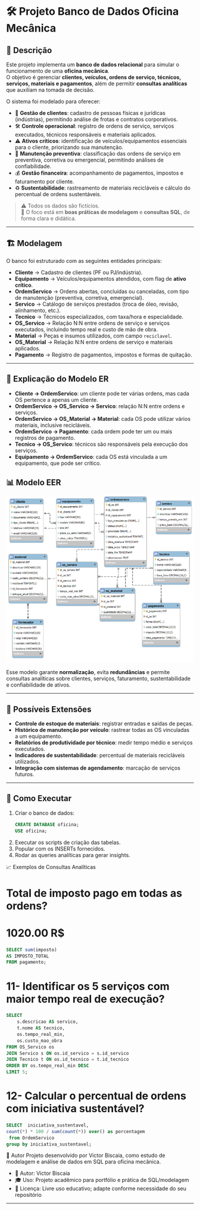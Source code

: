 # 🛠️ Projeto Banco de Dados Oficina Mecânica

## 📖 Descrição
Este projeto implementa um **banco de dados relacional** para simular o funcionamento de uma **oficina mecânica**.  
O objetivo é gerenciar **clientes, veículos, ordens de serviço, técnicos, serviços, materiais e pagamentos**, além de permitir **consultas analíticas** que auxiliam na tomada de decisão.

O sistema foi modelado para oferecer:
- 📌 **Gestão de clientes**: cadastro de pessoas físicas e jurídicas (indústrias), permitindo análise de frotas e contratos corporativos.  
- 🛠️ **Controle operacional**: registro de ordens de serviço, serviços executados, técnicos responsáveis e materiais aplicados.  
- ⚠️ **Ativos críticos**: identificação de veículos/equipamentos essenciais para o cliente, priorizando sua manutenção.  
- 🔧 **Manutenção preventiva**: classificação das ordens de serviço em preventiva, corretiva ou emergencial, permitindo análises de confiabilidade.  
- 💰 **Gestão financeira**: acompanhamento de pagamentos, impostos e faturamento por cliente.  
- ♻️ **Sustentabilidade**: rastreamento de materiais recicláveis e cálculo do percentual de ordens sustentáveis.  

> ⚠️ Todos os dados são fictícios.  
> 🎯 O foco está em **boas práticas de modelagem** e **consultas SQL**, de forma clara e didática.

---

## 🏗️ Modelagem

O banco foi estruturado com as seguintes entidades principais:

- **Cliente** → Cadastro de clientes (PF ou PJ/indústria).  
- **Equipamento** → Veículos/equipamentos atendidos, com flag de **ativo crítico**.  
- **OrdemServico** → Ordens abertas, concluídas ou canceladas, com tipo de manutenção (preventiva, corretiva, emergencial).  
- **Servico** → Catálogo de serviços prestados (troca de óleo, revisão, alinhamento, etc.).  
- **Tecnico** → Técnicos especializados, com taxa/hora e especialidade.  
- **OS_Servico** → Relação N:N entre ordens de serviço e serviços executados, incluindo tempo real e custo de mão de obra.  
- **Material** → Peças e insumos utilizados, com campo `reciclavel`.  
- **OS_Material** → Relação N:N entre ordens de serviço e materiais aplicados.  
- **Pagamento** → Registro de pagamentos, impostos e formas de quitação.  

---

## 📖 Explicação do Modelo ER

- **Cliente → OrdemServico**: um cliente pode ter várias ordens, mas cada OS pertence a apenas um cliente.  
- **OrdemServico → OS_Servico → Servico**: relação N:N entre ordens e serviços.  
- **OrdemServico → OS_Material → Material**: cada OS pode utilizar vários materiais, inclusive recicláveis.  
- **OrdemServico → Pagamento**: cada ordem pode ter um ou mais registros de pagamento.  
- **Tecnico → OS_Servico**: técnicos são responsáveis pela execução dos serviços.  
- **Equipamento → OrdemServico**: cada OS está vinculada a um equipamento, que pode ser crítico.  


## 📊 Modelo EER
![Modelo EER da Oficina](docs/modeloEER.png)

Esse modelo garante **normalização**, evita **redundâncias** e permite consultas analíticas sobre clientes, serviços, faturamento, sustentabilidade e confiabilidade de ativos.


---

## 🔮 Possíveis Extensões

- **Controle de estoque de materiais**: registrar entradas e saídas de peças.  
- **Histórico de manutenção por veículo**: rastrear todas as OS vinculadas a um equipamento.  
- **Relatórios de produtividade por técnico**: medir tempo médio e serviços executados.  
- **Indicadores de sustentabilidade**: percentual de materiais recicláveis utilizados.  
- **Integração com sistemas de agendamento**: marcação de serviços futuros.  

---

## 🚀 Como Executar

1. Criar o banco de dados:
   ```sql
   CREATE DATABASE oficina;
   USE oficina;

2. Executar os scripts de criação das tabelas.
3. Popular com os INSERTs fornecidos.
4. Rodar as queries analíticas para gerar insights.

📈 Exemplos de Consultas Analíticas

#  Total de imposto pago em todas as ordens?
# 1020.00 R$

```sql
SELECT sum(imposto) 
AS IMPOSTO_TOTAL
FROM pagamento;
```
# 11- Identificar os  5 serviços com maior tempo real de execução?
```sql
SELECT 
    s.descricao AS servico,
    t.nome AS tecnico,
    os.tempo_real_min,
    os.custo_mao_obra
FROM OS_Servico os
JOIN Servico s ON os.id_servico = s.id_servico
JOIN Tecnico t ON os.id_tecnico = t.id_tecnico
ORDER BY os.tempo_real_min DESC
LIMIT 5;
```

# 12- Calcular o percentual de ordens com iniciativa sustentável?

```sql
SELECT  iniciativa_sustentavel,
count(*) * 100 / sum(count(*)) over() as porcentagem
 from OrdemServico
group by iniciativa_sustentavel;
```



📝 Autor
Projeto desenvolvido por Victor Biscaia, como estudo de modelagem e análise de dados em SQL para oficina mecânica.
- 👤 Autor: Victor Biscaia
- 🎓 Uso: Projeto acadêmico para portfólio e prática de SQL/modelagem
- 📜 Licença: Livre uso educativo; adapte conforme necessidade do seu repositório

---




   